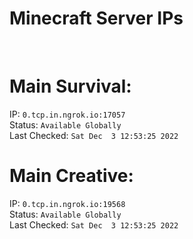 
# Minecraft Server IPs

</br><h1>Main Survival:</h1>IP: `0.tcp.in.ngrok.io:17057` </br> Status: `Available Globally` </br> Last Checked: `Sat Dec  3 12:53:25 2022`
</br><h1>Main Creative:</h1>IP: `0.tcp.in.ngrok.io:19568` </br> Status: `Available Globally` </br> Last Checked: `Sat Dec  3 12:53:25 2022`
